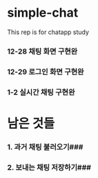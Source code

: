 # simple-chat
This rep is for chatapp study


### 12-28 채팅 화면 구현완 ###
### 12-29 로그인 화면 구현완 ###

### 1-2 실시간 채팅 구현완 ###

# 남은 것들
### 1. 과거 채팅 불러오기###
### 2. 보내는 채팅 저장하기###
